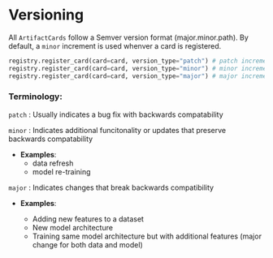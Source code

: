# Versioning

All `ArtifactCards` follow a Semver version format (major.minor.path). By default, a `minor` increment is used whenver a card is registered. 

```python
registry.register_card(card=card, version_type="patch") # patch increment 1.0.0 -> 1.0.1
registry.register_card(card=card, version_type="minor") # minor increment (default) 1.0.0 -> 1.1.0
registry.register_card(card=card, version_type="major") # major increment 1.0.0 -> 2.0.0
```

### Terminology:

`patch`
: Usually indicates a bug fix with backwards compatability

`minor`
: Indicates additional funcitonality or updates that preserve backwards compatability

- **Examples**:
    * data refresh
    * model re-training

`major`
: Indicates changes that break backwards compatibility

- **Examples**:

    * Adding new features to a dataset
    * New model architecture
    * Training same model architecture but with additional features (major change for both data and model)
